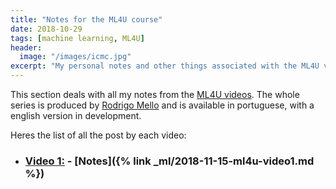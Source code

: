 ```yaml
---
title: "Notes for the ML4U course"
date: 2018-10-29
tags: [machine learning, ML4U]
header:
  image: "/images/icmc.jpg"
excerpt: "My personal notes and other things associated with the ML4U video series"
--- 
```



This section deals with all my notes from the [ML4U videos](https://www.youtube.com/playlist?list=PLKWX1jIoUZaWY_4zxjLXnIMU1Suyaa4VX). The whole series is produced by [Rodrigo Mello](https://www.linkedin.com/in/rodrigo-mello-597a453/) and is available in portuguese, with a english version in development.

Heres the list of all the post by each video:

* ### [Video 1:](https://www.youtube.com/watch?v=sfkQPD_0iGo) -	[Notes]({% link _ml/2018-11-15-ml4u-video1.md %})

